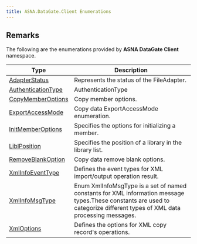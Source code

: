 ```yaml
---
title: ASNA.DataGate.Client Enumerations
---
```


## Remarks

The following are the enumerations provided by **ASNA DataGate Client** namespace.


| Type | Description |
| --- | --- |
| [AdapterStatus](/reference/datagate/datagate-client/adapter-status.html) | Represents the status of the FileAdapter. |
| [AuthenticationType](/reference/datagate/datagate-client/authentication-type.html) | AuthenticationType |
| [CopyMemberOptions](/reference/datagate/datagate-client/copy-member-options.html) | Copy member options. |
| [ExportAccessMode](/reference/datagate/datagate-client/export-access-mode.html) | Copy data ExportAccessMode enumeration. |
| [InitMemberOptions](/reference/datagate/datagate-client/init-member-options.html) | Specifies the options for initializing a member. |
| [LiblPosition](/reference/datagate/datagate-client/libl-position.html) | Specifies the position of a library in the library list. |
| [RemoveBlankOption](/reference/datagate/datagate-client/remove-blank-option.html) | Copy data remove blank options. |
| [XmlInfoEventType](/reference/datagate/datagate-client/xml-info-event-type.html) | Defines the event types for XML import/output operation result. |
| [XmlInfoMsgType](/reference/datagate/datagate-client/xml-info-msg-type.html) | Enum XmlInfoMsgType is a set of named constants for XML information message types.These constants are used to categorize different types of XML data processing messages. |
| [XmlOptions](/reference/datagate/datagate-client/xml-options.html) | Defines the options for XML copy record's operations. |
